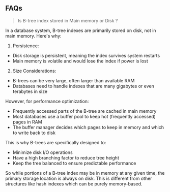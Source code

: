 
## FAQs

> Is B-tree index stored in Main memory or Disk ?

In a database system, B-tree indexes are primarily stored on disk, not in main memory. Here's why:

1. Persistence:

- Disk storage is persistent, meaning the index survives system restarts
- Main memory is volatile and would lose the index if power is lost

2. Size Considerations:

- B-trees can be very large, often larger than available RAM
- Databases need to handle indexes that are many gigabytes or even terabytes in size

However, for performance optimization:

- Frequently accessed parts of the B-tree are cached in main memory
- Most databases use a buffer pool to keep hot (frequently accessed) pages in RAM
- The buffer manager decides which pages to keep in memory and which to write back to disk

This is why B-trees are specifically designed to:

- Minimize disk I/O operations
- Have a high branching factor to reduce tree height
- Keep the tree balanced to ensure predictable performance

So while portions of a B-tree index may be in memory at any given time, the primary storage location is always on disk. This is different from other structures like hash indexes which can be purely memory-based.

